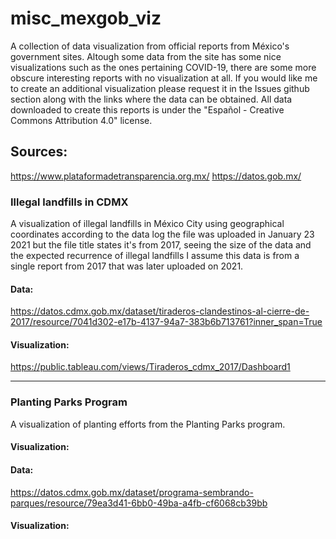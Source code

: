 # misc_mexgob_viz
A collection of data visualization from official reports from México's government sites. Altough some data from the site has some nice visualizations such as the ones pertaining COVID-19, there are some more obscure interesting reports with no visualization at all. If you would like me to create an additional visualization please request it in the Issues github section along with the links where the data can be obtained. All data downloaded to create this reports is under the "Español - Creative Commons Attribution 4.0" license.

## Sources:
https://www.plataformadetransparencia.org.mx/
https://datos.gob.mx/


### Illegal landfills in CDMX

A visualization of illegal landfills in México City using geographical coordinates according to the data log the file was uploaded in January 23 2021 but the file title states it's from 2017, seeing the size of the data and the expected recurrence of illegal landfills I assume this data is from a single report from 2017 that was later uploaded on 2021.

#### Data: 

https://datos.cdmx.gob.mx/dataset/tiraderos-clandestinos-al-cierre-de-2017/resource/7041d302-e17b-4137-94a7-383b6b713761?inner_span=True

#### Visualization:

https://public.tableau.com/views/Tiraderos_cdmx_2017/Dashboard1
_________________________________________________________________________________________________________________________________________________________

### Planting Parks Program

A visualization of planting efforts from the Planting Parks program.

#### Visualization:

#### Data: 
https://datos.cdmx.gob.mx/dataset/programa-sembrando-parques/resource/79ea3d41-6bb0-49ba-a4fb-cf6068cb39bb

#### Visualization:
